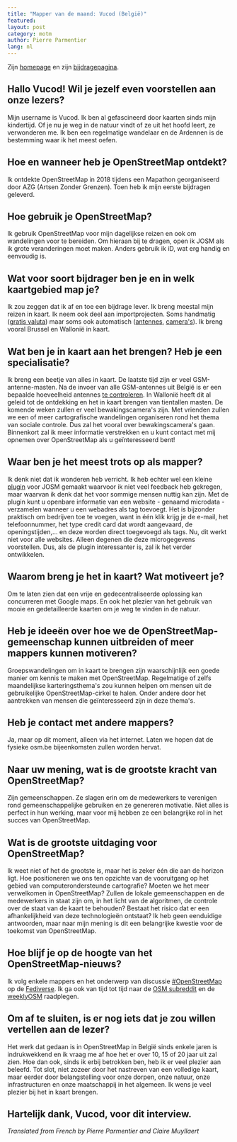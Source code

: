 ```yaml
---
title: "Mapper van de maand: Vucod (België)"
featured:
layout: post
category: motm
author: Pierre Parmentier
lang: nl
---
```


Zijn [homepage](https://www.openstreetmap.org/user/Vucod) en zijn [bijdragepagina](https://hdyc.neis-one.org/?Vucod).


## Hallo Vucod! Wil je jezelf even voorstellen aan onze lezers?

Mijn username is Vucod. Ik ben al gefascineerd door kaarten sinds mijn kindertijd. Of je nu je weg in de natuur vindt of ze uit het hoofd leert, ze verwonderen me. Ik ben een regelmatige wandelaar en de Ardennen is de bestemming waar ik het meest oefen.

## Hoe en wanneer heb je OpenStreetMap ontdekt?

Ik ontdekte OpenStreetMap in 2018 tijdens een Mapathon georganiseerd door AZG (Artsen Zonder Grenzen). Toen heb ik mijn eerste bijdragen geleverd.

## Hoe gebruik je OpenStreetMap?

Ik gebruik OpenStreetMap voor mijn dagelijkse reizen en ook om wandelingen voor te bereiden. Om hieraan bij te dragen, open ik JOSM als ik grote veranderingen moet maken. Anders gebruik ik iD, wat erg handig en eenvoudig is.

## Wat voor soort bijdrager ben je en in welk kaartgebied map je?

Ik zou zeggen dat ik af en toe een bijdrage lever. Ik breng meestal mijn reizen in kaart. Ik neem ook deel aan importprojecten. Soms handmatig ([gratis valuta](https://wiki.openstreetmap.org/wiki/User:Vucod/Local_currencies_in_Belgium)) maar soms ook automatisch ([antennes](https://wiki.openstreetmap.org/wiki/Import/Catalogue/ibpt_belgium_antennas), [camera's](https://wiki.openstreetmap.org/wiki/Import/Catalogue/sous-surveillance.net)). Ik breng vooral Brussel en Wallonië in kaart. 

## Wat ben je in kaart aan het brengen? Heb je een specialisatie?

Ik breng een beetje van alles in kaart. De laatste tijd zijn er veel GSM-antenne-masten. Na de invoer van alle GSM-antennes uit België is er een bepaalde hoeveelheid antennes [te controleren](https://maproulette.org/browse/challenges/13467). In Wallonië heeft dit al geleid tot de ontdekking en het in kaart brengen van tientallen masten. De komende weken zullen er veel bewakingscamera's zijn. Met vrienden zullen we een of meer cartografische wandelingen organiseren rond het thema van sociale controle. Dus zal het vooral over bewakingscamera's gaan. Binnenkort zal ik meer informatie verstrekken en u kunt contact met mij opnemen over OpenStreetMap als u geïnteresseerd bent!

## Waar ben je het meest trots op als mapper?

Ik denk niet dat ik wonderen heb verricht. Ik heb echter wel een kleine [plugin](https://gitlab.com/vucod/microdata-scraping) voor JOSM gemaakt waarvoor ik niet veel feedback heb gekregen, maar waarvan ik denk dat het voor sommige mensen nuttig kan zijn. Met de plugin kunt u openbare informatie van een website - genaamd microdata - verzamelen wanneer u een webadres als tag toevoegt. Het is bijzonder praktisch om bedrijven toe te voegen, want in één klik krijg je de e-mail, het telefoonnummer, het type credit card dat wordt aangevaard, de openingstijden,… en deze worden direct toegevoegd als tags. Nu, dit werkt niet voor alle websites. Alleen degenen die deze microgegevens voorstellen. Dus, als de plugin interessanter is, zal ik het verder ontwikkelen.

## Waarom breng je het in kaart? Wat motiveert je?

Om te laten zien dat een vrije en gedecentraliseerde oplossing kan concurreren met Google maps. En ook het plezier van het gebruik van mooie en gedetailleerde kaarten om je weg te vinden in de natuur.

## Heb je ideeën over hoe we de OpenStreetMap-gemeenschap kunnen uitbreiden of meer mappers kunnen motiveren?

Groepswandelingen om in kaart te brengen zijn waarschijnlijk een goede manier om kennis te maken met OpenStreetMap. Regelmatige of zelfs maandelijkse karteringsthema's zou kunnen helpen om mensen uit de gebruikelijke OpenStreetMap-cirkel te halen. Onder andere door het aantrekken van mensen die geïnteresseerd zijn in deze thema's.

## Heb je contact met andere mappers?

Ja, maar op dit moment, alleen via het internet. Laten we hopen dat de fysieke osm.be bijeenkomsten zullen worden hervat.

## Naar uw mening, wat is de grootste kracht van OpenStreetMap?

Zijn gemeenschappen. Ze slagen erin om de medewerkers te verenigen rond gemeenschappelijke gebruiken en ze genereren motivatie. Niet alles is perfect in hun werking, maar voor mij hebben ze een belangrijke rol in het succes van OpenStreetMap.

## Wat is de grootste uitdaging voor OpenStreetMap?

Ik weet niet of het de grootste is, maar het is zeker één die aan de horizon ligt. Hoe positioneren we ons ten opzichte van de vooruitgang op het gebied van computerondersteunde cartografie? Moeten we het meer verwelkomen in OpenStreetMap? Zullen de lokale gemeenschappen en de medewerkers in staat zijn om, in het licht van de algoritmen, de controle over de staat van de kaart te behouden? Bestaat het risico dat er een afhankelijkheid van deze technologieën ontstaat? Ik heb geen eenduidige antwoorden, maar naar mijn mening is dit een belangrijke kwestie voor de toekomst van OpenStreetMap.

## Hoe blijf je op de hoogte van het OpenStreetMap-nieuws?

Ik volg enkele mappers en het onderwerp van discussie [#OpenStreetMap](https://framapiaf.org/tags/openstreetmaps) op de [Fediverse](https://fediverse.party/en/fediverse). Ik ga ook van tijd tot tijd naar de [OSM subreddit](https://www.reddit.com/r/openstreetmap/) en de [weeklyOSM](http://weeklyosm.eu/) raadplegen.

## Om af te sluiten, is er nog iets dat je zou willen vertellen aan de lezer?

Het werk dat gedaan is in OpenStreetMap in België sinds enkele jaren is indrukwekkend en ik vraag me af hoe het er over 10, 15 of 20 jaar uit zal zien. Hoe dan ook, sinds ik erbij betrokken ben, heb ik er veel plezier aan beleefd. Tot slot, niet zozeer door het nastreven van een volledige kaart, maar eerder door belangstelling voor onze dorpen, onze natuur, onze infrastructuren en onze maatschappij in het algemeen. Ik wens je veel plezier bij het in kaart brengen.

## Hartelijk dank, Vucod, voor dit interview.

*Translated from French by Pierre Parmentier and Claire Muyllaert*
